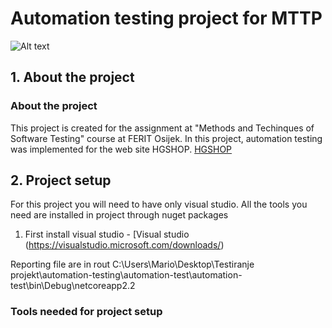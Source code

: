 # Automation testing project for MTTP
![Alt text]("https://www.google.com/search?q=Ferit+logo&sxsrf=ACYBGNQGfmX0Z1RlepcpekbGKHcRCa78ZQ:1581095586201&tbm=isch&source=iu&ictx=1&fir=fgLboOGDILxlnM%253A%252CWQSulygVTryQOM%252C_&vet=1&usg=AI4_-kRl2wS1SK0xtnuCPdCO1R5-vlXZsg&sa=X&ved=2ahUKEwiT1JWG-L_nAhUBYsAKHXM9BxcQ9QEwAHoECAoQBA#imgrc=fgLboOGDILxlnM?raw=true")

## 1. About the project

### About the project


This project is created for the assignment at "Methods and Techinques of Software Testing" course at FERIT Osijek. 
In this project, automation testing was implemented for the web site HGSHOP. [HGSHOP](https://www.hgshop.hr/)


## 2. Project setup
For this project you will need to have only visual studio.
All the tools you need are installed in project through nuget packages

1) First install visual studio - [Visual studio (https://visualstudio.microsoft.com/downloads/)

Reporting file are in rout C:\Users\Mario\Desktop\Testiranje projekt\automation-testing\automation-test\automation-test\bin\Debug\netcoreapp2.2


### Tools needed for project setup
